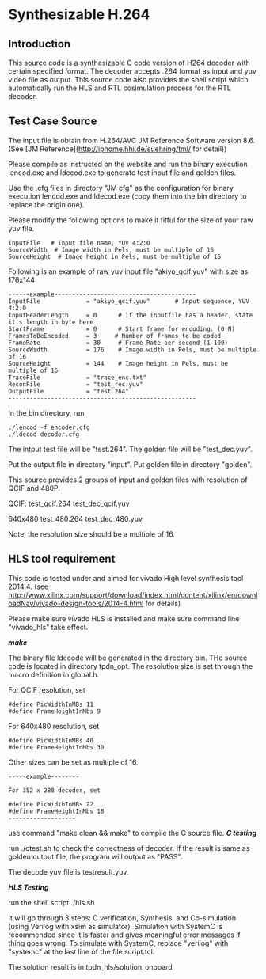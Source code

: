 Synthesizable H.264
===================

Introduction
------------

This source code is a synthesizable C code version of H264 decoder with certain specified format. The decoder accepts .264 format as input and yuv video file as output.
This source code also provides the shell script which automatically run the HLS and RTL cosimulation process for the RTL decoder.


Test Case Source
----------------
The input file is obtain from H.264/AVC JM Reference Software version 8.6. (See [JM Reference](http://iphome.hhi.de/suehring/tml/ for detail))

Please compile as instructed on the website and run the binary execution lencod.exe and ldecod.exe to generate test input file and golden files.

Use the .cfg files in directory "JM cfg" as the configuration for binary execution lencod.exe and ldecod.exe (copy them into the bin directory to replace the origin one).

Please modify the following options to make it fitful for the size of your raw yuv file.

```
InputFile   # Input file name, YUV 4:2:0
SourceWidth  # Image width in Pels, must be multiple of 16
SourceHeight  # Image height in Pels, must be multiple of 16
```


Following is an example of raw yuv input file "akiyo_qcif.yuv" with size as 176x144 
```
------example----------------------------------------
InputFile             = "akiyo_qcif.yuv"       # Input sequence, YUV 4:2:0
InputHeaderLength     = 0      # If the inputfile has a header, state it's length in byte here 
StartFrame            = 0      # Start frame for encoding. (0-N)
FramesToBeEncoded     = 3     # Number of frames to be coded
FrameRate             = 30	   # Frame Rate per second (1-100)
SourceWidth           = 176    # Image width in Pels, must be multiple of 16
SourceHeight          = 144    # Image height in Pels, must be multiple of 16
TraceFile             = "trace_enc.txt"
ReconFile             = "test_rec.yuv"
OutputFile            = "test.264"
-----------------------------------------------------
```

In the bin directory, run 
```
./lencod -f encoder.cfg
./ldecod decoder.cfg
```

The intput test file will be "test.264".
The golden file will be "test_dec.yuv".

Put the output file in directory "input".
Put golden file in directory "golden".

This source provides 2 groups of input and golden files with resolution of QCIF and 480P.

QCIF:
test_qcif.264
test_dec_qcif.yuv

640x480
test_480.264
test_dec_480.yuv

Note, the resolution size should be a multiple of 16.


HLS tool requirement
--------------------
This code is tested under and aimed for vivado High level synthesis tool 2014.4.  (see http://www.xilinx.com/support/download/index.html/content/xilinx/en/downloadNav/vivado-design-tools/2014-4.html for details)

Please make sure vivado HLS is installed and make sure command line "vivado_hls" take effect.

***make***

The binary file ldecode will be generated in the directory bin.
THe source code is located in directory tpdn_opt. 
The resolution size is set through the macro definition in global.h.


For QCIF resolution, set 
```
#define PicWidthInMBs 11
#define FrameHeightInMbs 9
```
For 640x480 resolution, set 
```
#define PicWidthInMBs 40
#define FrameHeightInMbs 30
```

Other sizes can be set as multiple of 16.
```
-----example--------

For 352 x 288 decoder, set 

#define PicWidthInMBs 22
#define FrameHeightInMbs 18
-------------------
```

use command "make clean && make" to compile the C source file.
***C testing***

run ./ctest.sh to check the correctness of decoder.
If the result is same as golden output file, the program will output as "PASS".

The decode yuv file is testresult.yuv.

***HLS Testing***

run the shell script ./hls.sh

It will go through 3 steps: C verification, Synthesis, and Co-simulation
(using Verilog with xsim as simulator). Simulation with SystemC is recommended
since it is faster and gives meaningful error messages if thing goes wrong.
To simulate with SystemC, replace "verilog" with "systemc" at the last line
of the file script.tcl.

The solution result is in tpdn_hls/solution_onboard
